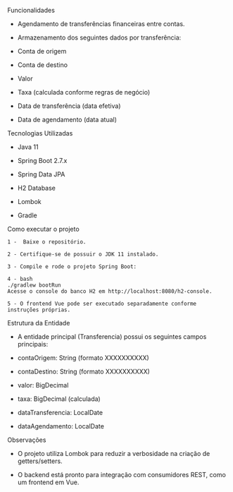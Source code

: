 Funcionalidades
 - Agendamento de transferências financeiras entre contas.

 - Armazenamento dos seguintes dados por transferência:

 - Conta de origem

 - Conta de destino

 - Valor

 - Taxa (calculada conforme regras de negócio)

 - Data de transferência (data efetiva)

 - Data de agendamento (data atual)

Tecnologias Utilizadas
 - Java 11

 - Spring Boot 2.7.x

 - Spring Data JPA

 - H2 Database

 - Lombok

 - Gradle

Como executar o projeto

    1 -  Baixe o repositório.

    2 - Certifique-se de possuir o JDK 11 instalado.

    3 - Compile e rode o projeto Spring Boot:

    4 - bash
    ./gradlew bootRun
    Acesse o console do banco H2 em http://localhost:8080/h2-console.

    5 - O frontend Vue pode ser executado separadamente conforme instruções próprias.

Estrutura da Entidade

 - A entidade principal (Transferencia) possui os seguintes campos principais:

 - contaOrigem: String (formato XXXXXXXXXX)

  - contaDestino: String (formato XXXXXXXXXX)

 - valor: BigDecimal

 - taxa: BigDecimal (calculada)

 - dataTransferencia: LocalDate

 - dataAgendamento: LocalDate

Observações

 - O projeto utiliza Lombok para reduzir a verbosidade na criação de getters/setters.

 - O backend está pronto para integração com consumidores REST, como um frontend em Vue.

